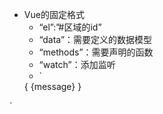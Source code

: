 - Vue的固定格式
     - “el”:”#区域的id”
     - “data”：需要定义的数据模型
     - “methods”：需要声明的函数
     - “watch”：添加监听 
     - ` <body>
    <div id="app">
    <div>{ {message} }</div>
    </div>
<script>
    var vue = new Vue({
        "el":"#app",
        "data":{
            "message":"数据模型"
        },
       "methods"：{
           "函数名称":function(){
               //具体的业务操作
           }
       },
        "watch":{
            "监听的属性名称":function("监听的值"){
               //具体的业务操作
            }
        }
    });
</script>
</body> `
